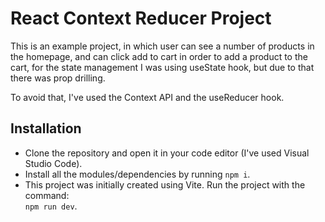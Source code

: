 # React Context Reducer Project

This is an example project, in which user can see a number of products in the homepage, and can click add to cart in order to add a product to the cart, for the state management I was using useState hook, but due to that there was prop drilling.

To avoid that, I've used the Context API and the useReducer hook.

## Installation

- Clone the repository and open it in your code editor (I've used Visual Studio Code).
- Install all the modules/dependencies by running `npm i`.
- This project was initially created using Vite. Run the project with the command:  
  `npm run dev`.
